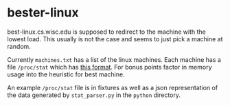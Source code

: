 # bester-linux
best-linux.cs.wisc.edu is supposed to redirect to the machine with the lowest load.
This usually is not the case and seems to just pick a machine at random.

Currently `machines.txt` has a list of the linux machines.
Each machine has a file `/proc/stat` which has [this format](https://supportcenter.checkpoint.com/supportcenter/portal?eventSubmit_doGoviewsolutiondetails=&solutionid=sk65143).
For bonus points factor in memory usage into the heuristic for best machine.

An example `/proc/stat` file is in fixtures as well as a json representation of
the data generated by `stat_parser.py` in the `python` directory.
